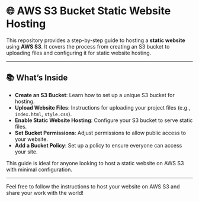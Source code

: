 # 🌐 AWS S3 Bucket Static Website Hosting

This repository provides a step-by-step guide to hosting a **static website** using **AWS S3**. It covers the process from creating an S3 bucket to uploading files and configuring it for static website hosting.

---

## 📚 What’s Inside
- **Create an S3 Bucket**: Learn how to set up a unique S3 bucket for hosting.
- **Upload Website Files**: Instructions for uploading your project files (e.g., `index.html`, `style.css`).
- **Enable Static Website Hosting**: Configure your S3 bucket to serve static files.
- **Set Bucket Permissions**: Adjust permissions to allow public access to your website.
- **Add a Bucket Policy**: Set up a policy to ensure everyone can access your site.

This guide is ideal for anyone looking to host a static website on AWS S3 with minimal configuration.

---

Feel free to follow the instructions to host your website on AWS S3 and share your work with the world!


